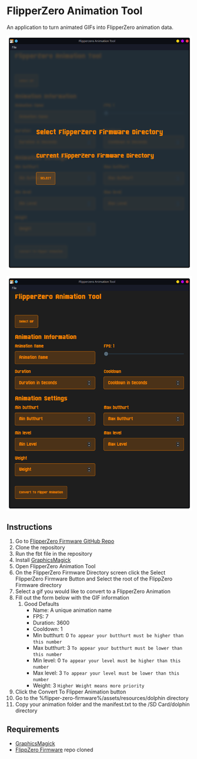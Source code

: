 # FlipperZero Animation Tool

An application to turn animated GIFs into FlipperZero animation data.

![FlippZero Animation Tool Firmware Selection Screen](./static/screenshots/FirmwareScreen.png)

![FlippZero Animation Tool Gif Converter Screen](./static/screenshots/ConverterScreen.png)

## Instructions

1. Go to [FlipperZero Firmware GitHub Repo](https://github.com/flipperdevices/flipperzero-firmware)
2. Clone the repository
3. Run the fbt file in the repository
4. Install [GraphicsMagick](http://www.graphicsmagick.org/)
5. Open FlipperZero Animation Tool
6. On the FlipperZero Firmware Directory screen click the Select FlipperZero Firmware Button and Select the root of the FlippZero Firmware directory
7. Select a gif you would like to convert to a FlipperZero Animation
8. Fill out the form below with the GIF information
   1. Good Defaults
      - Name: A unique animation name
      - FPS: 7
      - Duration: 3600
      - Cooldown: 1
      - Min butthurt: 0 `To appear your butthurt must be higher than this number`
      - Max butthurt: 3 `To appear your butthurt must be lower than this number`
      - Min level: 0 `To appear your level must be higher than this number`
      - Max level: 3 `To appear your level must be lower than this number`
      - Weight: 3 `Higher Weight means more priority`
9. Click the Convert To Flipper Animation button
10. Go to the %flipper-zero-firmware%/assets/resources/dolphin directory
11. Copy your animation folder and the manifest.txt to the /SD Card/dolphin directory

## Requirements

- [GraphicsMagick](http://www.graphicsmagick.org/)
- [FlippZero Firmware](https://github.com/flipperdevices/flipperzero-firmware) repo cloned
